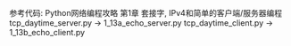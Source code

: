 参考代码: Python网络编程攻略 第1章 套接字, IPv4和简单的客户端/服务器编程
tcp_daytime_server.py -> 1_13a_echo_server.py
tcp_daytime_client.py -> 1_13b_echo_client.py

